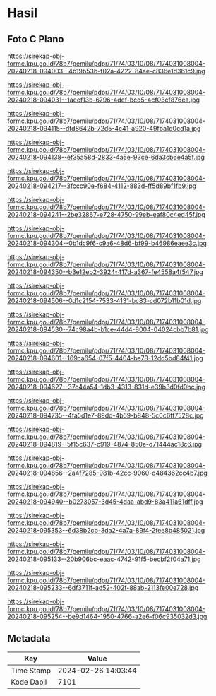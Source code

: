 # Hasil

## Foto C Plano

https://sirekap-obj-formc.kpu.go.id/78b7/pemilu/pdpr/71/74/03/10/08/7174031008004-20240218-094003--4b19b53b-f02a-4222-84ae-c836e1d361c9.jpg

https://sirekap-obj-formc.kpu.go.id/78b7/pemilu/pdpr/71/74/03/10/08/7174031008004-20240218-094031--1aeef13b-6796-4def-bcd5-4cf03cf876ea.jpg

https://sirekap-obj-formc.kpu.go.id/78b7/pemilu/pdpr/71/74/03/10/08/7174031008004-20240218-094115--dfd8642b-72d5-4c41-a920-49fba1d0cd1a.jpg

https://sirekap-obj-formc.kpu.go.id/78b7/pemilu/pdpr/71/74/03/10/08/7174031008004-20240218-094138--ef35a58d-2833-4a5e-93ce-6da3cb6e4a5f.jpg

https://sirekap-obj-formc.kpu.go.id/78b7/pemilu/pdpr/71/74/03/10/08/7174031008004-20240218-094217--3fccc90e-f684-4112-883d-ff5d89bf1fb9.jpg

https://sirekap-obj-formc.kpu.go.id/78b7/pemilu/pdpr/71/74/03/10/08/7174031008004-20240218-094241--2be32867-e728-4750-99eb-eaf80c4ed45f.jpg

https://sirekap-obj-formc.kpu.go.id/78b7/pemilu/pdpr/71/74/03/10/08/7174031008004-20240218-094304--0b1dc9f6-c9a6-48d6-bf99-b46986eaee3c.jpg

https://sirekap-obj-formc.kpu.go.id/78b7/pemilu/pdpr/71/74/03/10/08/7174031008004-20240218-094350--b3e12eb2-3924-417d-a367-fe4558a4f547.jpg

https://sirekap-obj-formc.kpu.go.id/78b7/pemilu/pdpr/71/74/03/10/08/7174031008004-20240218-094506--0d1c2154-7533-4131-bc83-cd072b11b01d.jpg

https://sirekap-obj-formc.kpu.go.id/78b7/pemilu/pdpr/71/74/03/10/08/7174031008004-20240218-094530--74c98a4b-b1ce-44d4-8004-04024cbb7b81.jpg

https://sirekap-obj-formc.kpu.go.id/78b7/pemilu/pdpr/71/74/03/10/08/7174031008004-20240218-094601--169ca654-07f5-4404-be78-12dd5bd84f41.jpg

https://sirekap-obj-formc.kpu.go.id/78b7/pemilu/pdpr/71/74/03/10/08/7174031008004-20240218-094627--37c44a54-1db3-4313-831d-e39b3d0fd0bc.jpg

https://sirekap-obj-formc.kpu.go.id/78b7/pemilu/pdpr/71/74/03/10/08/7174031008004-20240218-094735--4fa5d1e7-89dd-4b59-b848-5c0c6ff7528c.jpg

https://sirekap-obj-formc.kpu.go.id/78b7/pemilu/pdpr/71/74/03/10/08/7174031008004-20240218-094819--5f15c637-c919-4874-850e-d71444ac18c6.jpg

https://sirekap-obj-formc.kpu.go.id/78b7/pemilu/pdpr/71/74/03/10/08/7174031008004-20240218-094856--2a4f7285-981b-42cc-9060-d484362cc4b7.jpg

https://sirekap-obj-formc.kpu.go.id/78b7/pemilu/pdpr/71/74/03/10/08/7174031008004-20240218-094940--b0273057-3d45-4daa-abd9-83a411a61dff.jpg

https://sirekap-obj-formc.kpu.go.id/78b7/pemilu/pdpr/71/74/03/10/08/7174031008004-20240218-095353--6d38b2cb-3da2-4a7a-89f4-2fee8b485021.jpg

https://sirekap-obj-formc.kpu.go.id/78b7/pemilu/pdpr/71/74/03/10/08/7174031008004-20240218-095133--20b906bc-eaac-4742-91f5-becbf2f04a71.jpg

https://sirekap-obj-formc.kpu.go.id/78b7/pemilu/pdpr/71/74/03/10/08/7174031008004-20240218-095233--6df3711f-ad52-402f-88ab-2113fe00e728.jpg

https://sirekap-obj-formc.kpu.go.id/78b7/pemilu/pdpr/71/74/03/10/08/7174031008004-20240218-095254--be9d1464-1950-4766-a2e6-f06c935032d3.jpg


## Metadata

| Key        | Value               |
| ---------- | ------------------- |
| Time Stamp | 2024-02-26 14:03:44 |
| Kode Dapil | 7101                |



